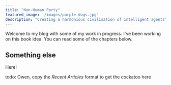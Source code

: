 ```yaml
---
title: "Non-Human Party"
featured_image: '/images/purple dogs.jpg'
description: "Creating a harmonious civilisation of intelligent agents"
---
```

Welcome to my blog with some of my work in progress. I've been working on this book idea. You can read some of the chapters below.

## Something else
Here!

todo: Owen, copy the _Recent Articles_ format to get the cockatoo here


